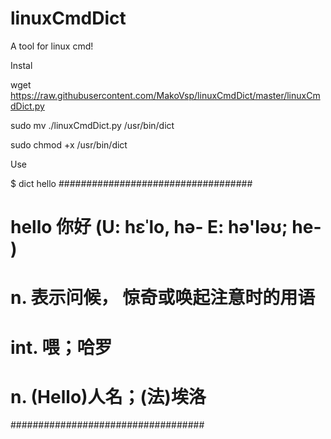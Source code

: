 # linuxCmdDict
A tool for linux cmd!

Instal

wget https://raw.githubusercontent.com/MakoVsp/linuxCmdDict/master/linuxCmdDict.py

sudo mv ./linuxCmdDict.py /usr/bin/dict

sudo chmod +x /usr/bin/dict

Use

$ dict hello
################################### 
#  hello 你好 (U: hɛˈlo, hə- E: hə'ləʊ; he- )
#  n. 表示问候， 惊奇或唤起注意时的用语
#  int. 喂；哈罗
#  n. (Hello)人名；(法)埃洛
###################################
